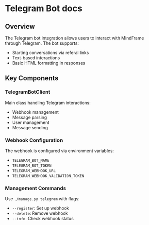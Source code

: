 # Telegram Bot docs


## Overview

The Telegram bot integration allows users to interact with MindFrame through Telegram. The bot supports:
- Starting conversations via referal links
- Text-based interactions
- Basic HTML formatting in responses

## Key Components

### TelegramBotClient
Main class handling Telegram interactions:
- Webhook management
- Message parsing
- User management
- Message sending

### Webhook Configuration
The webhook is configured via environment variables:
- `TELEGRAM_BOT_NAME`
- `TELEGRAM_BOT_TOKEN`
- `TELEGRAM_WEBHOOK_URL`
- `TELEGRAM_WEBHOOK_VALIDATION_TOKEN`

### Management Commands
Use `./manage.py telegram` with flags:
- `--register`: Set up webhook
- `--delete`: Remove webhook
- `--info`: Check webhook status


<!--
## Testing

### Simulating Webhook Requests



 -->
